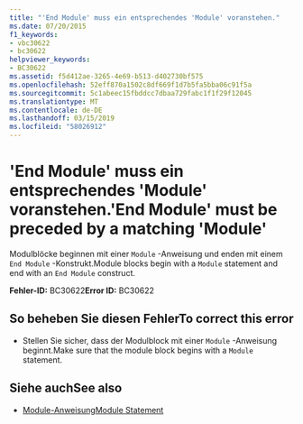 ```yaml
---
title: "'End Module' muss ein entsprechendes 'Module' voranstehen."
ms.date: 07/20/2015
f1_keywords:
- vbc30622
- bc30622
helpviewer_keywords:
- BC30622
ms.assetid: f5d412ae-3265-4e69-b513-d402730bf575
ms.openlocfilehash: 52eff870a1502c8df669f1d7b5fa5bba06c91f5a
ms.sourcegitcommit: 5c1abeec15fbddcc7dbaa729fabc1f1f29f12045
ms.translationtype: MT
ms.contentlocale: de-DE
ms.lasthandoff: 03/15/2019
ms.locfileid: "58026912"
---
```

# <a name="end-module-must-be-preceded-by-a-matching-module"></a><span data-ttu-id="98ab4-102">'End Module' muss ein entsprechendes 'Module' voranstehen.</span><span class="sxs-lookup"><span data-stu-id="98ab4-102">'End Module' must be preceded by a matching 'Module'</span></span>
<span data-ttu-id="98ab4-103">Modulblöcke beginnen mit einer `Module` -Anweisung und enden mit einem `End Module` -Konstrukt.</span><span class="sxs-lookup"><span data-stu-id="98ab4-103">Module blocks begin with a `Module` statement and end with an `End Module` construct.</span></span>  
  
 <span data-ttu-id="98ab4-104">**Fehler-ID:** BC30622</span><span class="sxs-lookup"><span data-stu-id="98ab4-104">**Error ID:** BC30622</span></span>  
  
## <a name="to-correct-this-error"></a><span data-ttu-id="98ab4-105">So beheben Sie diesen Fehler</span><span class="sxs-lookup"><span data-stu-id="98ab4-105">To correct this error</span></span>  
  
-   <span data-ttu-id="98ab4-106">Stellen Sie sicher, dass der Modulblock mit einer `Module` -Anweisung beginnt.</span><span class="sxs-lookup"><span data-stu-id="98ab4-106">Make sure that the module block begins with a `Module` statement.</span></span>  
  
## <a name="see-also"></a><span data-ttu-id="98ab4-107">Siehe auch</span><span class="sxs-lookup"><span data-stu-id="98ab4-107">See also</span></span>

- [<span data-ttu-id="98ab4-108">Module-Anweisung</span><span class="sxs-lookup"><span data-stu-id="98ab4-108">Module Statement</span></span>](../../visual-basic/language-reference/statements/module-statement.md)
